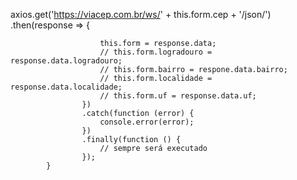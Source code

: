 axios.get('https://viacep.com.br/ws/' + this.form.cep + '/json/')
                    .then(response => {

                        this.form = response.data;
                        // this.form.logradouro = response.data.logradouro;
                        // this.form.bairro = respone.data.bairro;
                        // this.form.localidade = response.data.localidade;
                        // this.form.uf = response.data.uf;
                    })
                    .catch(function (error) {
                        console.error(error);
                    })
                    .finally(function () {
                        // sempre será executado
                    });
            }
